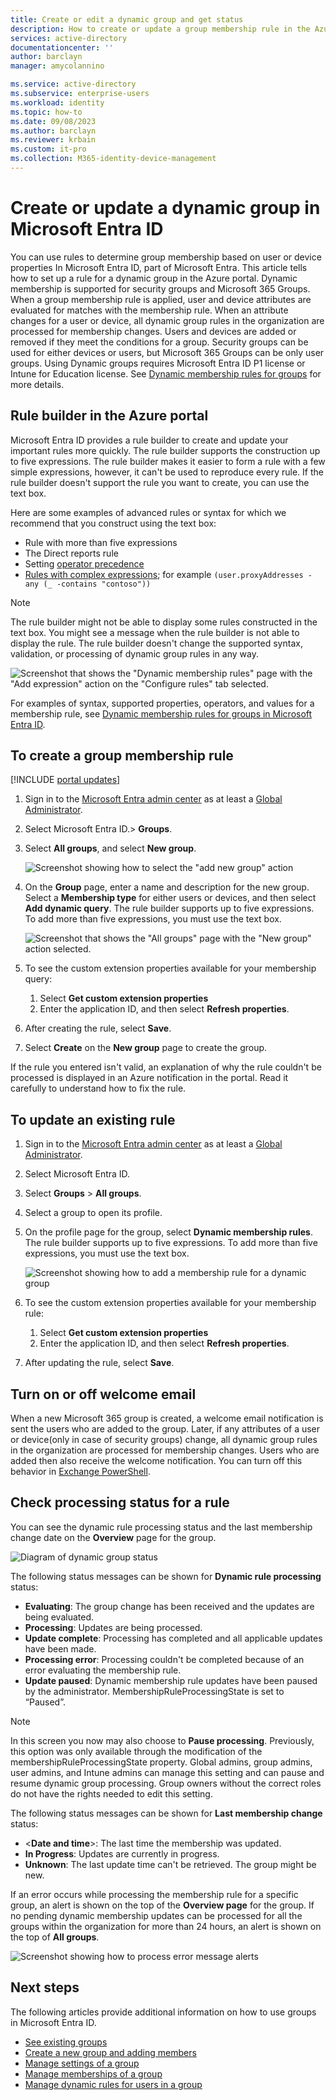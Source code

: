 ```yaml
---
title: Create or edit a dynamic group and get status
description: How to create or update a group membership rule in the Azure portal, and check its processing status.
services: active-directory
documentationcenter: ''
author: barclayn
manager: amycolannino

ms.service: active-directory
ms.subservice: enterprise-users
ms.workload: identity
ms.topic: how-to
ms.date: 09/08/2023
ms.author: barclayn
ms.reviewer: krbain
ms.custom: it-pro
ms.collection: M365-identity-device-management
---
```


# Create or update a dynamic group in Microsoft Entra ID

You can use rules to determine group membership based on user or device properties In Microsoft Entra ID, part of Microsoft Entra. This article tells how to set up a rule for a dynamic group in the Azure portal. Dynamic membership is supported for security groups and Microsoft 365 Groups. When a group membership rule is applied, user and device attributes are evaluated for matches with the membership rule. When an attribute changes for a user or device, all dynamic group rules in the organization are processed for membership changes. Users and devices are added or removed if they meet the conditions for a group. Security groups can be used for either devices or users, but Microsoft 365 Groups can be only user groups. Using Dynamic groups requires Microsoft Entra ID P1 license or Intune for Education license. See [Dynamic membership rules for groups](./groups-dynamic-membership.md) for more details. 

## Rule builder in the Azure portal

Microsoft Entra ID provides a rule builder to create and update your important rules more quickly. The rule builder supports the construction up to five expressions. The rule builder makes it easier to form a rule with a few simple expressions, however, it can't be used to reproduce every rule. If the rule builder doesn't support the rule you want to create, you can use the text box.

Here are some examples of advanced rules or syntax for which we recommend that you construct using the text box:

- Rule with more than five expressions
- The Direct reports rule
- Setting [operator precedence](groups-dynamic-membership.md#operator-precedence)
- [Rules with complex expressions](groups-dynamic-membership.md#rules-with-complex-expressions); for example `(user.proxyAddresses -any (_ -contains "contoso"))`

> [!NOTE]
> The rule builder might not be able to display some rules constructed in the text box. You might see a message when the rule builder is not able to display the rule. The rule builder doesn't change the supported syntax, validation, or processing of dynamic group rules in any way.

![Screenshot that shows the "Dynamic membership rules" page with the "Add expression" action on the "Configure rules" tab selected.](./media/groups-create-rule/update-dynamic-group-rule.png)

For examples of syntax, supported properties, operators, and values for a membership rule, see [Dynamic membership rules for groups in Microsoft Entra ID](groups-dynamic-membership.md).

## To create a group membership rule

[!INCLUDE [portal updates](~/articles/active-directory/includes/portal-update.md)]

1. Sign in to the [Microsoft Entra admin center](https://entra.microsoft.com) as at least a [Global Administrator](~/identity/role-based-access-control/permissions-reference.md#global-administrator).
1. Select Microsoft Entra ID.> **Groups**.
1. Select **All groups**, and select **New group**.

   ![Screenshot showing how to select the "add new group" action](./media/groups-create-rule/create-new-group.png)

1. On the **Group** page, enter a name and description for the new group. Select a **Membership type** for either users or devices, and then select **Add dynamic query**. The rule builder supports up to five expressions. To add more than five expressions, you must use the text box.

   ![Screenshot that shows the "All groups" page with the "New group" action selected.](./media/groups-create-rule/add-dynamic-group-rule.png)

1. To see the custom extension properties available for your membership query:
   1. Select **Get custom extension properties**
   1. Enter the application ID, and then select **Refresh properties**.
1. After creating the rule, select **Save**.
1. Select **Create** on the **New group** page to create the group.

If the rule you entered isn't valid, an explanation of why the rule couldn't be processed is displayed in an Azure notification in the portal. Read it carefully to understand how to fix the rule.

## To update an existing rule

1. Sign in to the [Microsoft Entra admin center](https://entra.microsoft.com) as at least a [Global Administrator](~/identity/role-based-access-control/permissions-reference.md#global-administrator).
1. Select Microsoft Entra ID.
1. Select **Groups** > **All groups**.
1. Select a group to open its profile.
1. On the profile page for the group, select **Dynamic membership rules**. The rule builder supports up to five expressions. To add more than five expressions, you must use the text box.

   ![Screenshot showing how to add a membership rule for a dynamic group](./media/groups-create-rule/update-dynamic-group-rule.png)

1. To see the custom extension properties available for your membership rule:
   1. Select **Get custom extension properties**
   1. Enter the application ID, and then select **Refresh properties**.
1. After updating the rule, select **Save**.

## Turn on or off welcome email

When a new Microsoft 365 group is created, a welcome email notification is sent the users who are added to the group. Later, if any attributes of a user or device(only in case of security groups) change, all dynamic group rules in the organization are processed for membership changes. Users who are added then also receive the welcome notification. You can turn off this behavior in [Exchange PowerShell](/powershell/module/exchange/set-unifiedgroup).

## Check processing status for a rule

You can see the dynamic rule processing status and the last membership change date on the **Overview** page for the group.
  
  ![Diagram of dynamic group status](./media/groups-create-rule/group-status.png)

The following status messages can be shown for **Dynamic rule processing** status:

- **Evaluating**:  The group change has been received and the updates are being evaluated.
- **Processing**: Updates are being processed.
- **Update complete**: Processing has completed and all applicable updates have been made.
- **Processing error**:  Processing couldn't be completed because of an error evaluating the membership rule.
- **Update paused**: Dynamic membership rule updates have been paused by the administrator. MembershipRuleProcessingState is set to “Paused”.

>[!NOTE]
>In this screen you now may also choose to **Pause processing**. Previously, this option was only available through the modification of the membershipRuleProcessingState property. Global admins, group admins, user admins, and Intune admins can manage this setting and can pause and resume dynamic group processing. Group owners without the correct roles do not have the rights needed to edit this setting.

The following status messages can be shown for **Last membership change** status:

- &lt;**Date and time**&gt;: The last time the membership was updated.
- **In Progress**: Updates are currently in progress.
- **Unknown**: The last update time can't be retrieved. The group might be new.

If an error occurs while processing the membership rule for a specific group, an alert is shown on the top of the **Overview page** for the group. If no pending dynamic membership updates can be processed for all the groups within the organization for more than 24 hours, an alert is shown on the top of **All groups**.

![Screenshot showing how to process error message alerts](./media/groups-create-rule/processing-error.png)

## Next steps

The following articles provide additional information on how to use groups in Microsoft Entra ID.

- [See existing groups](../fundamentals/groups-view-azure-portal.md)
- [Create a new group and adding members](../fundamentals/how-to-manage-groups.md)
- [Manage settings of a group](../fundamentals/how-to-manage-groups.md)
- [Manage memberships of a group](../fundamentals/how-to-manage-groups.md)
- [Manage dynamic rules for users in a group](groups-dynamic-membership.md)
